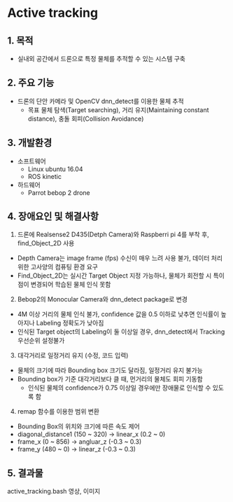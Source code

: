 Active tracking
==============
## 1. 목적
* 실내외 공간에서 드론으로 특정 물체를 추적할 수 있는 시스템 구축

## 2. 주요 기능
* 드론의 단안 카메라 및 OpenCV dnn_detect를 이용한 물체 추적 
  - 목표 물체 탐색(Target searching), 거리 유지(Maintaining constant distance), 충돌 회피(Collision Avoidance)

## 3. 개발환경
* 소프트웨어
  - Linux ubuntu 16.04
  - ROS kinetic
* 하드웨어
  - Parrot bebop 2 drone

## 4. 장애요인 및 해결사항

1. 드론에 Realsense2 D435(Detph Camera)와 Raspberri pi 4를 부착 후, find_Object_2D 사용
  * Depth Camera는 image frame (fps) 수신이 매우 느려 사용 불가, 데이터 처리 위한 고사양의 컴퓨팅 환경 요구
  * Find_Object_2D는 실시간 Target Object 지정 가능하나, 물체가 회전할 시 특이점이 변경되어 학습된 물체 인식 못함

2. Bebop2의 Monocular Camera와 dnn_detect package로 변경 
  * 4M 이상 거리의 물체 인식 불가, confidence 값을 0.5 이하로 낮추면 인식률이 높아지나 Labeling 정확도가 낮아짐
  * 인식된 Target object의 Labeling이 둘 이상일 경우, dnn_detect에서 Tracking 우선순위 설정불가 
  
3. 대각거리로 일정거리 유지 (수정, 코드 입력)
  * 물체의 크기에 따라 Bounding box 크기도 달라짐, 일정거리 유지 불가능
  * Bounding box가 기준 대각거리보다 클 때, 먼거리의 물체도 회피 기동함
    - 인식된 물체의 confidence가 0.75 이상일 경우에만 장애물로 인식할 수 있도록 함
  
4. remap 함수를 이용한 범위 변환
  * Bounding Box의 위치와 크기에 따른 속도 제어
  * diagonal_distance1 (150 ~ 320) →  linear_x (0.2 ~ 0)
  * frame_x (0 ~ 856) →  angluar_z (-0.3 ~ 0.3)
  * frame_y (480 ~ 0) →  linear_z (-0.3 ~ 0.3)  



## 5. 결과물
active_tracking.bash
영상, 이미지

